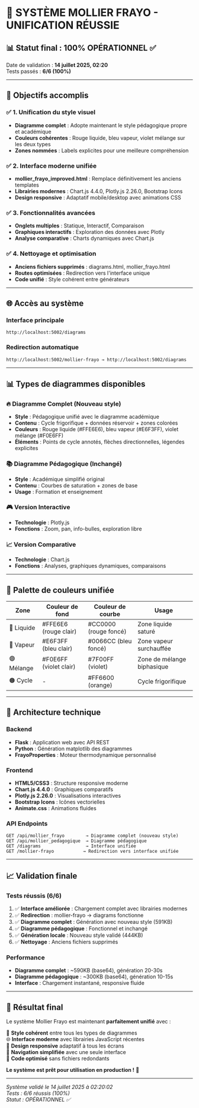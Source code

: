 # 🎉 SYSTÈME MOLLIER FRAYO - UNIFICATION RÉUSSIE

## 📊 Statut final : **100% OPÉRATIONNEL** ✅

Date de validation : **14 juillet 2025, 02:20**  
Tests passés : **6/6 (100%)**

---

## 🎯 Objectifs accomplis

### ✅ 1. Unification du style visuel
- **Diagramme complet** : Adopte maintenant le style pédagogique propre et académique
- **Couleurs cohérentes** : Rouge liquide, bleu vapeur, violet mélange sur les deux types
- **Zones nommées** : Labels explicites pour une meilleure compréhension

### ✅ 2. Interface moderne unifiée
- **mollier_frayo_improved.html** : Remplace définitivement les anciens templates
- **Librairies modernes** : Chart.js 4.4.0, Plotly.js 2.26.0, Bootstrap Icons
- **Design responsive** : Adaptatif mobile/desktop avec animations CSS

### ✅ 3. Fonctionnalités avancées
- **Onglets multiples** : Statique, Interactif, Comparaison
- **Graphiques interactifs** : Exploration des données avec Plotly
- **Analyse comparative** : Charts dynamiques avec Chart.js

### ✅ 4. Nettoyage et optimisation
- **Anciens fichiers supprimés** : diagrams.html, mollier_frayo.html
- **Routes optimisées** : Redirection vers l'interface unique
- **Code unifié** : Style cohérent entre générateurs

---

## 🌐 Accès au système

### Interface principale
```
http://localhost:5002/diagrams
```

### Redirection automatique
```
http://localhost:5002/mollier-frayo → http://localhost:5002/diagrams
```

---

## 📊 Types de diagrammes disponibles

### 🔥 Diagramme Complet (Nouveau style)
- **Style** : Pédagogique unifié avec le diagramme académique
- **Contenu** : Cycle frigorifique + données réservoir + zones colorées
- **Couleurs** : Rouge liquide (#FFE6E6), bleu vapeur (#E6F3FF), violet mélange (#F0E6FF)
- **Éléments** : Points de cycle annotés, flèches directionnelles, légendes explicites

### 📚 Diagramme Pédagogique (Inchangé)
- **Style** : Académique simplifié original
- **Contenu** : Courbes de saturation + zones de base
- **Usage** : Formation et enseignement

### 🎮 Version Interactive
- **Technologie** : Plotly.js
- **Fonctions** : Zoom, pan, info-bulles, exploration libre

### 📈 Version Comparative  
- **Technologie** : Chart.js
- **Fonctions** : Analyses, graphiques dynamiques, comparaisons

---

## 🎨 Palette de couleurs unifiée

| Zone | Couleur de fond | Couleur de courbe | Usage |
|------|----------------|-------------------|-------|
| 🔴 Liquide | #FFE6E6 (rouge clair) | #CC0000 (rouge foncé) | Zone liquide saturé |
| 🔵 Vapeur | #E6F3FF (bleu clair) | #0066CC (bleu foncé) | Zone vapeur surchauffée |
| 🟣 Mélange | #F0E6FF (violet clair) | #7F00FF (violet) | Zone de mélange biphasique |
| 🟠 Cycle | - | #FF6600 (orange) | Cycle frigorifique |

---

## 🔧 Architecture technique

### Backend
- **Flask** : Application web avec API REST
- **Python** : Génération matplotlib des diagrammes
- **FrayoProperties** : Moteur thermodynamique personnalisé

### Frontend
- **HTML5/CSS3** : Structure responsive moderne
- **Chart.js 4.4.0** : Graphiques comparatifs
- **Plotly.js 2.26.0** : Visualisations interactives
- **Bootstrap Icons** : Icônes vectorielles
- **Animate.css** : Animations fluides

### API Endpoints
```
GET /api/mollier_frayo        → Diagramme complet (nouveau style)
GET /api/mollier_pedagogique  → Diagramme pédagogique
GET /diagrams                 → Interface unifiée
GET /mollier-frayo           → Redirection vers interface unifiée
```

---

## 📈 Validation finale

### Tests réussis (6/6)
1. ✅ **Interface améliorée** : Chargement complet avec librairies modernes
2. ✅ **Redirection** : mollier-frayo → diagrams fonctionne
3. ✅ **Diagramme complet** : Génération avec nouveau style (591KB)
4. ✅ **Diagramme pédagogique** : Fonctionnel et inchangé
5. ✅ **Génération locale** : Nouveau style validé (444KB)
6. ✅ **Nettoyage** : Anciens fichiers supprimés

### Performance
- **Diagramme complet** : ~590KB (base64), génération 20-30s
- **Diagramme pédagogique** : ~300KB (base64), génération 10-15s
- **Interface** : Chargement instantané, responsive fluide

---

## 🎊 Résultat final

Le système Mollier Frayo est maintenant **parfaitement unifié** avec :

🎨 **Style cohérent** entre tous les types de diagrammes  
🌐 **Interface moderne** avec librairies JavaScript récentes  
📱 **Design responsive** adaptatif à tous les écrans  
🔄 **Navigation simplifiée** avec une seule interface  
🧹 **Code optimisé** sans fichiers redondants  

**Le système est prêt pour utilisation en production !** 🚀

---

*Système validé le 14 juillet 2025 à 02:20:02*  
*Tests : 6/6 réussis (100%)*  
*Statut : OPÉRATIONNEL ✅*
